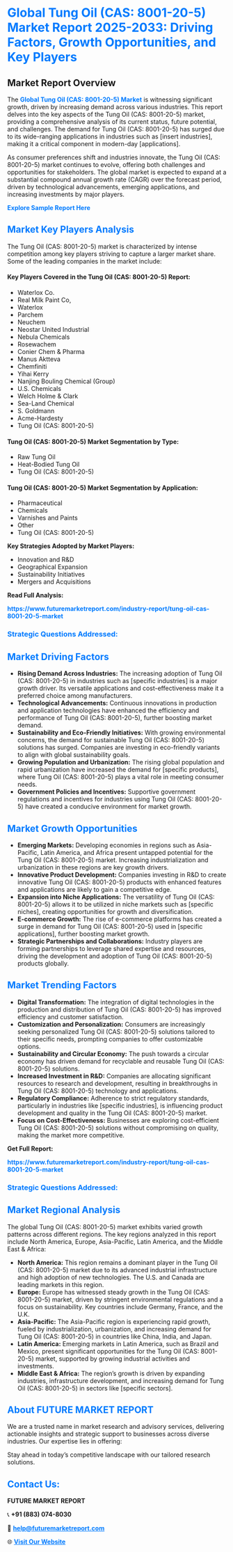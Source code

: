 <h1 style="color: #007BFF;">Global Tung Oil (CAS: 8001-20-5) Market Report 2025-2033: Driving Factors, Growth Opportunities, and Key Players</h1>

<section id="overview">
<h2>Market Report Overview</h2>
<p>The <a href="https://www.futuremarketreport.com/industry-report/tung-oil-cas-8001-20-5-market" style="color: #007BFF; text-decoration: none;"><strong>Global Tung Oil (CAS: 8001-20-5) Market</strong></a> is witnessing significant growth, driven by increasing demand across various industries. This report delves into the key aspects of the Tung Oil (CAS: 8001-20-5) market, providing a comprehensive analysis of its current status, future potential, and challenges. The demand for Tung Oil (CAS: 8001-20-5) has surged due to its wide-ranging applications in industries such as [insert industries], making it a critical component in modern-day [applications].</p>
<p>As consumer preferences shift and industries innovate, the Tung Oil (CAS: 8001-20-5) market continues to evolve, offering both challenges and opportunities for stakeholders. The global market is expected to expand at a substantial compound annual growth rate (CAGR) over the forecast period, driven by technological advancements, emerging applications, and increasing investments by major players.</p>
</section>

<section id="overview">
<p><a href="https://www.futuremarketreport.com/request-sample/reportId=96898" style="color: #007BFF; text-decoration: none;"><strong>Explore Sample Report Here</strong></a></p>
</section>

<section id="key-players">
<h2 style="color: #007BFF;">Market Key Players Analysis</h2>
<p>The Tung Oil (CAS: 8001-20-5) market is characterized by intense competition among key players striving to capture a larger market share. Some of the leading companies in the market include:</p>
<h4>Key Players Covered in the Tung Oil (CAS: 8001-20-5) Report:</h4>
<ul><li>Waterlox Co.</li><li>Real Milk Paint Co,</li><li>Waterlox</li><li>Parchem</li><li>Neuchem</li><li>Neostar United Industrial</li><li>Nebula Chemicals</li><li>Rosewachem</li><li>Conier Chem &amp; Pharma</li><li>Manus Aktteva</li><li>Chemfiniti</li><li>Yihai Kerry</li><li>Nanjing Bouling Chemical (Group)</li><li>U.S. Chemicals</li><li>Welch Holme &amp; Clark</li><li>Sea-Land Chemical</li><li>S. Goldmann</li><li>Acme-Hardesty</li><li>Tung Oil (CAS: 8001-20-5)</li></ul>
<h4>Tung Oil (CAS: 8001-20-5) Market Segmentation by Type:</h4>
<ul><li>Raw Tung Oil</li><li>Heat-Bodied Tung Oil</li><li>Tung Oil (CAS: 8001-20-5)</li></ul>

<h4>Tung Oil (CAS: 8001-20-5) Market Segmentation by Application:</h4>
<ul><li>Pharmaceutical</li><li>Chemicals</li><li>Varnishes and Paints</li><li>Other</li><li>Tung Oil (CAS: 8001-20-5)</li></ul>
<p><strong>Key Strategies Adopted by Market Players:</strong></p>
<ul>
<li>Innovation and R&D</li>
<li>Geographical Expansion</li>
<li>Sustainability Initiatives</li>
<li>Mergers and Acquisitions</li>
</ul>
</section>

<section>
<p><strong>Read Full Analysis: </strong></p><a href="https://www.futuremarketreport.com/industry-report/tung-oil-cas-8001-20-5-market" style="color: #007BFF; text-decoration: none;"><strong>https://www.futuremarketreport.com/industry-report/tung-oil-cas-8001-20-5-market</strong></a>
<h3 style="color: #007BFF;">Strategic Questions Addressed:</h3>
</section>

<section id="driving-factors">
<h2 style="color: #007BFF;">Market Driving Factors</h2>
<ul>
<li><strong>Rising Demand Across Industries:</strong> The increasing adoption of Tung Oil (CAS: 8001-20-5) in industries such as [specific industries] is a major growth driver. Its versatile applications and cost-effectiveness make it a preferred choice among manufacturers.</li>
<li><strong>Technological Advancements:</strong> Continuous innovations in production and application technologies have enhanced the efficiency and performance of Tung Oil (CAS: 8001-20-5), further boosting market demand.</li>
<li><strong>Sustainability and Eco-Friendly Initiatives:</strong> With growing environmental concerns, the demand for sustainable Tung Oil (CAS: 8001-20-5) solutions has surged. Companies are investing in eco-friendly variants to align with global sustainability goals.</li>
<li><strong>Growing Population and Urbanization:</strong> The rising global population and rapid urbanization have increased the demand for [specific products], where Tung Oil (CAS: 8001-20-5) plays a vital role in meeting consumer needs.</li>
<li><strong>Government Policies and Incentives:</strong> Supportive government regulations and incentives for industries using Tung Oil (CAS: 8001-20-5) have created a conducive environment for market growth.</li>
</ul>
</section>

<section id="growth-opportunities">
<h2 style="color: #007BFF;">Market Growth Opportunities</h2>
<ul>
<li><strong>Emerging Markets:</strong> Developing economies in regions such as Asia-Pacific, Latin America, and Africa present untapped potential for the Tung Oil (CAS: 8001-20-5) market. Increasing industrialization and urbanization in these regions are key growth drivers.</li>
<li><strong>Innovative Product Development:</strong> Companies investing in R&D to create innovative Tung Oil (CAS: 8001-20-5) products with enhanced features and applications are likely to gain a competitive edge.</li>
<li><strong>Expansion into Niche Applications:</strong> The versatility of Tung Oil (CAS: 8001-20-5) allows it to be utilized in niche markets such as [specific niches], creating opportunities for growth and diversification.</li>
<li><strong>E-commerce Growth:</strong> The rise of e-commerce platforms has created a surge in demand for Tung Oil (CAS: 8001-20-5) used in [specific applications], further boosting market growth.</li>
<li><strong>Strategic Partnerships and Collaborations:</strong> Industry players are forming partnerships to leverage shared expertise and resources, driving the development and adoption of Tung Oil (CAS: 8001-20-5) products globally.</li>
</ul>
</section>

<section id="trending-factors">
<h2 style="color: #007BFF;">Market Trending Factors</h2>
<ul>
<li><strong>Digital Transformation:</strong> The integration of digital technologies in the production and distribution of Tung Oil (CAS: 8001-20-5) has improved efficiency and customer satisfaction.</li>
<li><strong>Customization and Personalization:</strong> Consumers are increasingly seeking personalized Tung Oil (CAS: 8001-20-5) solutions tailored to their specific needs, prompting companies to offer customizable options.</li>
<li><strong>Sustainability and Circular Economy:</strong> The push towards a circular economy has driven demand for recyclable and reusable Tung Oil (CAS: 8001-20-5) solutions.</li>
<li><strong>Increased Investment in R&D:</strong> Companies are allocating significant resources to research and development, resulting in breakthroughs in Tung Oil (CAS: 8001-20-5) technology and applications.</li>
<li><strong>Regulatory Compliance:</strong> Adherence to strict regulatory standards, particularly in industries like [specific industries], is influencing product development and quality in the Tung Oil (CAS: 8001-20-5) market.</li>
<li><strong>Focus on Cost-Effectiveness:</strong> Businesses are exploring cost-efficient Tung Oil (CAS: 8001-20-5) solutions without compromising on quality, making the market more competitive.</li>
</ul>
</section>

<section>
<p><strong>Get Full Report: </strong></p><a href="https://www.futuremarketreport.com/industry-report/tung-oil-cas-8001-20-5-market" style="color: #007BFF; text-decoration: none;"><strong>https://www.futuremarketreport.com/industry-report/tung-oil-cas-8001-20-5-market</strong></a>
<h3 style="color: #007BFF;">Strategic Questions Addressed:</h3>
</section>


<section id="regional-analysis">
<h2 style="color: #007BFF;">Market Regional Analysis</h2>
<p>The global Tung Oil (CAS: 8001-20-5) market exhibits varied growth patterns across different regions. The key regions analyzed in this report include North America, Europe, Asia-Pacific, Latin America, and the Middle East & Africa:</p>
<ul>
<li><strong>North America:</strong> This region remains a dominant player in the Tung Oil (CAS: 8001-20-5) market due to its advanced industrial infrastructure and high adoption of new technologies. The U.S. and Canada are leading markets in this region.</li>
<li><strong>Europe:</strong> Europe has witnessed steady growth in the Tung Oil (CAS: 8001-20-5) market, driven by stringent environmental regulations and a focus on sustainability. Key countries include Germany, France, and the U.K.</li>
<li><strong>Asia-Pacific:</strong> The Asia-Pacific region is experiencing rapid growth, fueled by industrialization, urbanization, and increasing demand for Tung Oil (CAS: 8001-20-5) in countries like China, India, and Japan.</li>
<li><strong>Latin America:</strong> Emerging markets in Latin America, such as Brazil and Mexico, present significant opportunities for the Tung Oil (CAS: 8001-20-5) market, supported by growing industrial activities and investments.</li>
<li><strong>Middle East & Africa:</strong> The region’s growth is driven by expanding industries, infrastructure development, and increasing demand for Tung Oil (CAS: 8001-20-5) in sectors like [specific sectors].</li>
</ul>
</section>

<footer>
<h2 style="color: #007BFF;">About FUTURE MARKET REPORT</h2>
<p>We are a trusted name in market research and advisory services, delivering actionable insights and strategic support to businesses across diverse industries. Our expertise lies in offering:</p>

<p>Stay ahead in today’s competitive landscape with our tailored research solutions.</p>

<h2 style="color: #007BFF;">Contact Us:</h2>
<p><strong>FUTURE MARKET REPORT</strong></p>
<p>📞 <strong>+91 (883) 074-8030</strong></p>
<p>📧 <strong><a href="mailto:help@futuremarketreport.com" style="color: #007BFF;">help@futuremarketreport.com</a></strong></p>
<p>🌐 <strong><a href="https://www.futuremarketreport.com/" style="color: #007BFF;">Visit Our Website</a></strong></p>
</footer>